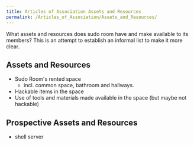 ```yaml
---
title: Articles of Association Assets and Resources
permalink: /Articles_of_Association/Assets_and_Resources/
---
```


What assets and resources does sudo room have and make available to its members? This is an attempt to establish an informal list to make it more clear.

Assets and Resources
--------------------

-   Sudo Room's rented space
    -   incl. common space, bathroom and hallways.
-   Hackable items in the space
-   Use of tools and materials made available in the space (but maybe not hackable)

Prospective Assets and Resources
--------------------------------

-   shell server
